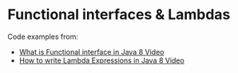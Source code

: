 # Functional interfaces & Lambdas

Code examples from: 
- [What is Functional interface in Java 8 Video](https://youtu.be/qCuasR77Eo0)
- [How to write Lambda Expressions in Java 8 Video](https://youtu.be/md69jPyon9o)
